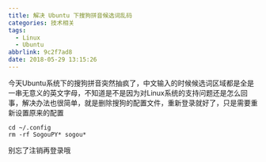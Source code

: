 ```yaml
---
title: 解决 Ubuntu 下搜狗拼音候选词乱码
categories: 技术相关
tags:
  - Linux
  - Ubuntu
abbrlink: 9c2f7ad8
date: 2018-05-29 13:15:26
---
```


今天Ubuntu系统下的搜狗拼音突然抽疯了，中文输入的时候候选词区域都是全是一串无意义的英文字母，不知道是不是因为对Linux系统的支持问题还是怎么回事，解决办法也很简单，就是删除搜狗的配置文件，重新登录就好了，只是需要重新设置原来的配置

```shell
cd ~/.config
rm -rf SogouPY* sogou*
```

别忘了注销再登录哦
